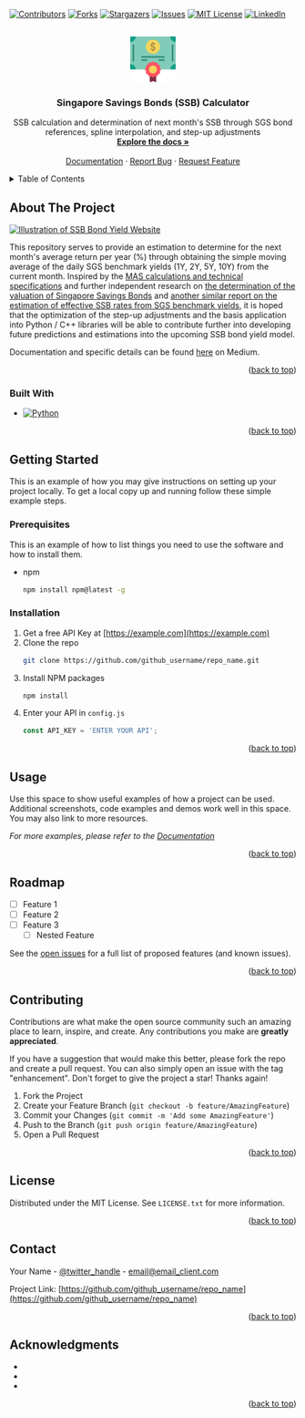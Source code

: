 <!-- Improved compatibility of back to top link: See: https://github.com/othneildrew/Best-README-Template/pull/73 -->
<a name="readme-top"></a>
<!--
*** Thanks for checking out the Best-README-Template. If you have a suggestion
*** that would make this better, please fork the repo and create a pull request
*** or simply open an issue with the tag "enhancement".
*** Don't forget to give the project a star!
*** Thanks again! Now go create something AMAZING! :D
-->



<!-- PROJECT SHIELDS -->
<!--
*** I'm using markdown "reference style" links for readability.
*** Reference links are enclosed in brackets [ ] instead of parentheses ( ).
*** See the bottom of this document for the declaration of the reference variables
*** for contributors-url, forks-url, etc. This is an optional, concise syntax you may use.
*** https://www.markdownguide.org/basic-syntax/#reference-style-links
-->
[![Contributors][contributors-shield]][contributors-url]
[![Forks][forks-shield]][forks-url]
[![Stargazers][stars-shield]][stars-url]
[![Issues][issues-shield]][issues-url]
[![MIT License][license-shield]][license-url]
[![LinkedIn][linkedin-shield]][linkedin-url]



<!-- PROJECT LOGO -->
<br />
<div align="center">
  <a href="https://github.com/TuWeile/SSB-Determinator">
    <img src="resources/bond.png" alt="Logo" width="80" height="80">
  </a>

<h3 align="center">Singapore Savings Bonds (SSB) Calculator</h3>

  <p align="center">
    SSB calculation and determination of next month's SSB through SGS bond references, spline interpolation, and step-up adjustments
    <br />
    <a href="https://github.com/TuWeile/SSB-Determinator"><strong>Explore the docs »</strong></a>
    <br />
    <br />
    <a href="https://github.com/TuWeile/SSB-Determinator">Documentation</a>
    ·
    <a href="https://github.com/TuWeile/SSB-Determinator/issues">Report Bug</a>
    ·
    <a href="https://github.com/TuWeile/SSB-Determinator/issues">Request Feature</a>
  </p>
</div>



<!-- TABLE OF CONTENTS -->
<details>
  <summary>Table of Contents</summary>
  <ol>
    <li>
      <a href="#about-the-project">About The Project</a>
      <ul>
        <li><a href="#built-with">Built With</a></li>
      </ul>
    </li>
    <li>
      <a href="#getting-started">Getting Started</a>
      <ul>
        <li><a href="#prerequisites">Prerequisites</a></li>
        <li><a href="#installation">Installation</a></li>
      </ul>
    </li>
    <li><a href="#usage">Usage</a></li>
    <li><a href="#roadmap">Roadmap</a></li>
    <li><a href="#contributing">Contributing</a></li>
    <li><a href="#license">License</a></li>
    <li><a href="#contact">Contact</a></li>
    <li><a href="#acknowledgments">Acknowledgments</a></li>
  </ol>
</details>



<!-- ABOUT THE PROJECT -->
## About The Project

[![Illustration of SSB Bond Yield Website][product-screenshot]](https://github.com/TuWeile/SSB-Determinator)

This repository serves to provide an estimation to determine for the next month's average return per year (%) through
obtaining the simple moving average of the daily SGS benchmark yields (1Y, 2Y, 5Y, 10Y) from the current month. Inspired
by the [MAS calculations and technical specifications][MAS-resources] and further independent research on 
[the determination of the valuation of Singapore Savings Bonds][SMU-resources] and 
[another similar report on the estimation of effective SSB rates from SGS benchmark yields][blog-resources],
it is hoped that the optimization of the step-up adjustments and the basis application into Python / C++ libraries will
be able to contribute further into developing future predictions and estimations into the upcoming SSB bond yield model.

Documentation and specific details can be found [here][medium] on Medium.

<p align="right">(<a href="#readme-top">back to top</a>)</p>



### Built With

* [![Python][Python.lg]][Python-url]

<p align="right">(<a href="#readme-top">back to top</a>)</p>



<!-- GETTING STARTED -->
## Getting Started

This is an example of how you may give instructions on setting up your project locally.
To get a local copy up and running follow these simple example steps.

### Prerequisites

This is an example of how to list things you need to use the software and how to install them.
* npm
  ```sh
  npm install npm@latest -g
  ```

### Installation

1. Get a free API Key at [https://example.com](https://example.com)
2. Clone the repo
   ```sh
   git clone https://github.com/github_username/repo_name.git
   ```
3. Install NPM packages
   ```sh
   npm install
   ```
4. Enter your API in `config.js`
   ```js
   const API_KEY = 'ENTER YOUR API';
   ```

<p align="right">(<a href="#readme-top">back to top</a>)</p>



<!-- USAGE EXAMPLES -->
## Usage

Use this space to show useful examples of how a project can be used. Additional screenshots, code examples and demos work well in this space. You may also link to more resources.

_For more examples, please refer to the [Documentation](https://example.com)_

<p align="right">(<a href="#readme-top">back to top</a>)</p>



<!-- ROADMAP -->
## Roadmap

- [ ] Feature 1
- [ ] Feature 2
- [ ] Feature 3
    - [ ] Nested Feature

See the [open issues](https://github.com/github_username/repo_name/issues) for a full list of proposed features (and known issues).

<p align="right">(<a href="#readme-top">back to top</a>)</p>



<!-- CONTRIBUTING -->
## Contributing

Contributions are what make the open source community such an amazing place to learn, inspire, and create. Any contributions you make are **greatly appreciated**.

If you have a suggestion that would make this better, please fork the repo and create a pull request. You can also simply open an issue with the tag "enhancement".
Don't forget to give the project a star! Thanks again!

1. Fork the Project
2. Create your Feature Branch (`git checkout -b feature/AmazingFeature`)
3. Commit your Changes (`git commit -m 'Add some AmazingFeature'`)
4. Push to the Branch (`git push origin feature/AmazingFeature`)
5. Open a Pull Request

<p align="right">(<a href="#readme-top">back to top</a>)</p>



<!-- LICENSE -->
## License

Distributed under the MIT License. See `LICENSE.txt` for more information.

<p align="right">(<a href="#readme-top">back to top</a>)</p>



<!-- CONTACT -->
## Contact

Your Name - [@twitter_handle](https://twitter.com/twitter_handle) - email@email_client.com

Project Link: [https://github.com/github_username/repo_name](https://github.com/github_username/repo_name)

<p align="right">(<a href="#readme-top">back to top</a>)</p>



<!-- ACKNOWLEDGMENTS -->
## Acknowledgments

* []()
* []()
* []()

<p align="right">(<a href="#readme-top">back to top</a>)</p>



<!-- MARKDOWN LINKS & IMAGES -->
<!-- https://www.markdownguide.org/basic-syntax/#reference-style-links -->
[contributors-shield]: https://img.shields.io/github/contributors/TuWeile/SSB-Determinator.svg?style=for-the-badge
[contributors-url]: https://github.com/TuWeile/SSB-Determinator/graphs/contributors
[forks-shield]: https://img.shields.io/github/forks/TuWeile/SSB-Determinator.svg?style=for-the-badge
[forks-url]: https://github.com/TuWeile/SSB-Determinator/network/members
[stars-shield]: https://img.shields.io/github/stars/TuWeile/SSB-Determinator.svg?style=for-the-badge
[stars-url]: https://github.com/TuWeile/SSB-Determinator/stargazers
[issues-shield]: https://img.shields.io/github/issues/TuWeile/SSB-Determinator.svg?style=for-the-badge
[issues-url]: https://github.com/TuWeile/SSB-Determinator/issues
[license-shield]: https://img.shields.io/github/license/TuWeile/SSB-Determinator.svg?style=for-the-badge
[license-url]: https://github.com/TuWeile/SSB-Determinator/blob/master/LICENSE.txt
[linkedin-shield]: https://img.shields.io/badge/-LinkedIn-black.svg?style=for-the-badge&logo=linkedin&colorB=555
[linkedin-url]: https://www.linkedin.com/in/tuweile/
[product-screenshot]: resources/SSB-description.gif
[Python.lg]: https://img.shields.io/badge/python-3670A0?style=for-the-badge&logo=python&logoColor=ffdd54
[Python-url]: https://www.python.org/
[MAS-resources]: https://www.mas.gov.sg/-/media/MAS/SGS/SGS-Announcements-pdf/SSB-PDF/FAQ/20190201-SSB-Technical-specifications_SRS.pdf
[SMU-resources]: https://ink.library.smu.edu.sg/cgi/viewcontent.cgi?article=7615&context=lkcsb_research
[blog-resources]: https://meltec22.wixsite.com/finlitsg/post/estimating-effective-ssb-rates-from-sgs-benchmark-yields
[medium]: https://medium.com/@tuweile
